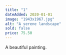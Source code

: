 ```yaml
---
title: "1"
dateAdded: 2020-01-01
image: "1943x1967.jpg"
alt: "A serene landscape"
sold: false
price: 75.50
---
```

A beautiful painting.